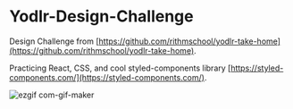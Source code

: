 # Yodlr-Design-Challenge

Design Challenge from [https://github.com/rithmschool/yodlr-take-home](https://github.com/rithmschool/yodlr-take-home). 

Practicing React, CSS, and cool styled-components library [https://styled-components.com/](https://styled-components.com/). 

![ezgif com-gif-maker](https://user-images.githubusercontent.com/22064946/123193106-2bbb7d80-d472-11eb-95c3-f47a3237666d.gif)

